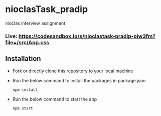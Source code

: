 # nioclasTask_pradip
nioclas interview assignment

### Live: https://codesandbox.io/s/nioclastask-pradip-piw3fm?file=/src/App.css

## Installation

- Fork or directly clone this repository to your local machine
- Run the below command to install the packages in package.json

  `npm install`

- Run the below command to start the app

  `npm start`
